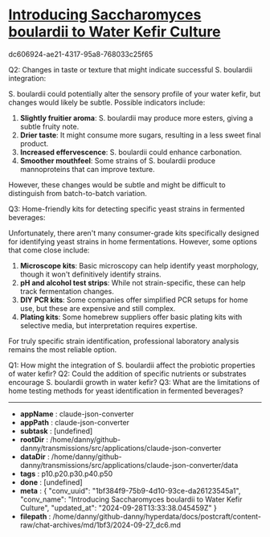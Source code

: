 # [Introducing Saccharomyces boulardii to Water Kefir Culture](https://claude.ai/chat/1bf384f9-75b9-4d10-93ce-da26123545a1)

dc606924-ae21-4317-95a8-768033c25f65

 Q2: Changes in taste or texture that might indicate successful S. boulardii integration:

S. boulardii could potentially alter the sensory profile of your water kefir, but changes would likely be subtle. Possible indicators include:

1. **Slightly fruitier aroma**: S. boulardii may produce more esters, giving a subtle fruity note.
2. **Drier taste**: It might consume more sugars, resulting in a less sweet final product.
3. **Increased effervescence**: S. boulardii could enhance carbonation.
4. **Smoother mouthfeel**: Some strains of S. boulardii produce mannoproteins that can improve texture.

However, these changes would be subtle and might be difficult to distinguish from batch-to-batch variation.

Q3: Home-friendly kits for detecting specific yeast strains in fermented beverages:

Unfortunately, there aren't many consumer-grade kits specifically designed for identifying yeast strains in home fermentations. However, some options that come close include:

1. **Microscope kits**: Basic microscopy can help identify yeast morphology, though it won't definitively identify strains.
2. **pH and alcohol test strips**: While not strain-specific, these can help track fermentation changes.
3. **DIY PCR kits**: Some companies offer simplified PCR setups for home use, but these are expensive and still complex.
4. **Plating kits**: Some homebrew suppliers offer basic plating kits with selective media, but interpretation requires expertise.

For truly specific strain identification, professional laboratory analysis remains the most reliable option.

Q1: How might the integration of S. boulardii affect the probiotic properties of water kefir?
Q2: Could the addition of specific nutrients or substrates encourage S. boulardii growth in water kefir?
Q3: What are the limitations of home testing methods for yeast identification in fermented beverages?

---

* **appName** : claude-json-converter
* **appPath** : claude-json-converter
* **subtask** : [undefined]
* **rootDir** : /home/danny/github-danny/transmissions/src/applications/claude-json-converter
* **dataDir** : /home/danny/github-danny/transmissions/src/applications/claude-json-converter/data
* **tags** : p10.p20.p30.p40.p50
* **done** : [undefined]
* **meta** : {
  "conv_uuid": "1bf384f9-75b9-4d10-93ce-da26123545a1",
  "conv_name": "Introducing Saccharomyces boulardii to Water Kefir Culture",
  "updated_at": "2024-09-28T13:33:38.045459Z"
}
* **filepath** : /home/danny/github-danny/hyperdata/docs/postcraft/content-raw/chat-archives/md/1bf3/2024-09-27_dc6.md